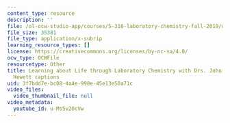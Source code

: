```yaml
---
content_type: resource
description: ''
file: /ol-ocw-studio-app/courses/5-310-laboratory-chemistry-fall-2019/u-Ms5v20cVw_captions.webvtt
file_size: 35381
file_type: application/x-subrip
learning_resource_types: []
license: https://creativecommons.org/licenses/by-nc-sa/4.0/
ocw_type: OCWFile
resourcetype: Other
title: Learning about Life through Laboratory Chemistry with Drs. John Dolhun & Sarah
  Hewett captions
uid: 3f7bdd7e-bc08-4a4e-998e-45e13e50a71c
video_files:
  video_thumbnail_file: null
video_metadata:
  youtube_id: u-Ms5v20cVw
---
```

